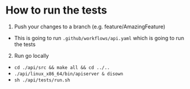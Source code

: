 # How to run the tests

1. Push your changes to a branch (e.g. feature/AmazingFeature)

- This is going to run `.github/workflows/api.yaml` which is going to run the tests

2. Run go locally

- `cd ./api/src && make all && cd ../..`
- `./api/linux_x86_64/bin/apiserver & disown`
- `sh ./api/tests/run.sh`